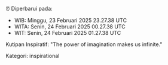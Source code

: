 ⏰ Diperbarui pada:
- WIB: Minggu, 23 Februari 2025 23.27.38 UTC
- WITA: Senin, 24 Februari 2025 00.27.38 UTC
- WIT: Senin, 24 Februari 2025 01.27.38 UTC

Kutipan Inspiratif:
"The power of imagination makes us infinite."


Kategori: inspirational


